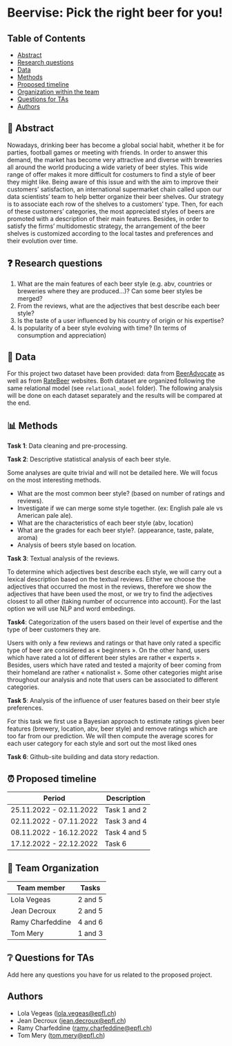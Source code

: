 # Beervise: Pick the right beer for you!

## Table of Contents 
- [Abstract](#abstract)
- [Research questions](#research-questions)
- [Data](#data)
- [Methods](#methods)
- [Proposed timeline](#proposed-timeline)
- [Organization within the team](#organization-within-the-team)
- [Questions for TAs](#questions-for-tas)
- [Authors](#authors)

## 📝 Abstract 
Nowadays, drinking beer has become a global social habit, whether it be for parties, football games or meeting with friends. In order to answer this demand, the market has become very attractive and diverse with breweries all around the world producing a wide variety of beer styles. This wide range of offer makes it more difficult for costumers to find a style of beer they might like. Being aware of this issue and with the aim to improve their customers’ satisfaction, an international supermarket chain called upon our data scientists’ team to help better organize their beer shelves. Our strategy is to associate each row of the shelves to a customers’ type. Then, for each of these customers’ categories, the most appreciated styles of beers are promoted with a description of their main features. Besides, in order to satisfy the firms’ multidomestic strategy, the arrangement of the beer shelves is customized according to the local tastes and preferences and their evolution over time. 

## ❓ Research questions 
1. What are the main features of each beer style (e.g. abv, countries or breweries where they are produced…)? Can some beer styles be merged?
2. From the reviews, what are the adjectives that best describe each beer style?
3. Is the taste of a user influenced by his country of origin or his expertise? 
4. Is popularity of a beer style evolving with time? (In terms of consumption and appreciation)

## 💾 Data
For this project two dataset have been provided: data from [BeerAdvocate](https://www.beeradvocate.com) as well as from [RateBeer](https://www.ratebeer.com/) websites.
Both dataset are organized following the same relational model (see `relational_model` folder). The following analysis will be done on each dataset separately and the results will be compared at the end.

## 📊 Methods 

**Task 1**: Data cleaning and pre-processing.

**Task 2**: Descriptive statistical analysis of each beer style.

Some analyses are quite trivial and will not be detailed here. We will focus on the most interesting methods.

- What are the most common beer style? (based on number of ratings and reviews).
- Investigate if we can merge some style together. (ex: English pale ale vs American pale ale).
- What are the characteristics of each beer style (abv, location)
- What are the grades for each beer style?. (appearance, taste, palate, aroma)
- Analysis of beers style based on location.

**Task 3**: Textual analysis of the reviews.

To determine which adjectives best describe each style, we will carry out a lexical description based on the textual reviews. Either we choose the adjectives that occurred the most in the reviews, therefore we show the adjectives that have been used the most, or we try to find the adjectives closest to all other (taking number of occurrence into account). For the last option we will use NLP and word embedings.  

**Task4**: Categorization of the users based on their level of expertise and the type of beer customers they are.

Users with only a few reviews and ratings or that have only rated a specific type of beer are considered as « beginners ». On the other hand, users which have rated a lot of different beer styles are rather « experts ». Besides, users which have rated and tested a majority of beer coming from their homeland are rather « nationalist ». Some other categories might arise throughout our analysis and note that users can be associated to different categories.

**Task 5**: Analysis of the influence of user features based on their beer style preferences.

For this task we first use a Bayesian approach to estimate ratings given beer features (brewery, location, abv, beer style) and remove ratings which are too far from our prediction. We will then compute the average scores for each user category for each style and sort out the most liked ones

**Task 6**: Github-site building and data story redaction.
## ⏰ Proposed timeline 

| Period                 | Description               |
| ---------------------- | ------------------------- |
| 25.11.2022 - 02.11.2022      | Task 1 and 2|
| 02.11.2022 - 07.11.2022      | Task 3 and 4|
| 08.11.2022 - 16.12.2022      | Task 4 and 5|
| 17.12.2022 - 22.12.2022      | Task 6 |

## 🤝 Team Organization 
<table class="tg">
<thead>
  <tr>
    <th class="tg-0pky">Team member</th>
    <th class="tg-0pky">Tasks</th>
  </tr>
</thead>
<tbody>
  <tr>
    <td class="tg-0pky">Lola Vegeas</td>
    <td class="tg-0pky">2 and 5</td>
  </tr>
  <tr>
    <td class="tg-0pky">Jean Decroux</td>
    <td class="tg-0pky">2 and 5</td>
  </tr>
  <tr>
    <td class="tg-0pky">Ramy Charfeddine</td>
    <td class="tg-0pky"> 4 and 6</td>
  </tr>
  <tr>
    <td class="tg-0pky">Tom Mery</td>
    <td class="tg-0pky">1 and 3</td>
  </tr>
</tbody>
</table>

## ❔ Questions for TAs 
Add here any questions you have for us related to the proposed project.

## Authors
- Lola Vegeas (lola.vegeas@epfl.ch)
- Jean Decroux (jean.decroux@epfl.ch)
- Ramy Charfeddine (ramy.charfeddine@epfl.ch)
- Tom Mery (tom.mery@epfl.ch)
